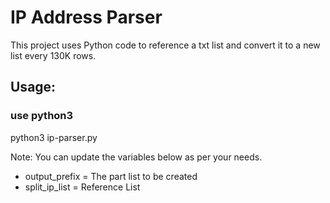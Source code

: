 # **IP Address Parser**

This project uses Python code to reference a txt list and convert it to a new list every 130K rows.

## **Usage:**

### use python3 
python3 ip-parser.py

Note: You can update the variables below as per your needs.

* output_prefix = The part list to be created
* split_ip_list = Reference List
